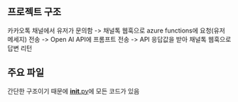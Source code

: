 ## 프로젝트 구조

카카오톡 채널에서 유저가 문의함 -> 채널톡 웹훅으로 azure functions에 요청(유저 메세지) 전송 -> Open AI API에 프롬프트 전송 -> API 응답값을 받아 채널톡 웹훅으로 답변 리턴

## 주요 파일
간단한 구조이기 때문에 [__init__.py](https://github.com/youjin-10/lawgpt-functions/blob/main/lawGptFunction/__init__.py)에 모든 코드가 있음
